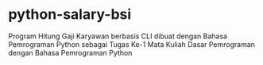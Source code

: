 # python-salary-bsi
Program Hitung Gaji Karyawan berbasis CLI dibuat dengan Bahasa Pemrograman Python sebagai Tugas Ke-1 Mata Kuliah Dasar Pemrograman dengan Bahasa Pemrograman Python
